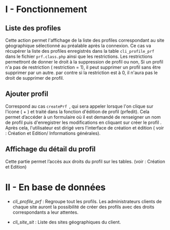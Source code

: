 # I - Fonctionnement 

## Liste des profiles

Cette action permet l'affichage de la liste des profiles correspondant au site géographique sélectionné au préalable après la connexion. Ce cas va récupérer la liste des profiles enregistrés dans la table `cli_profile_prf` dans le fichier `prf.class.php` ainsi que les restrictions. Les restrictions permettront de donner le droit à la suppression de profil ou non, Si un profil n'a pas de restriction ( restriction = 1), il peut supprimer un profil sans être supprimer par un autre. par contre si la restriction est à 0, il n'aura pas le droit de supprimer de profil.  
 

## Ajouter profil
Correspond au cas `createPrf `, qui sera appeler lorsque l'on clique sur l'icone ( + ) et traité dans la fonction d'édition de profil (prfedit). 
Cela permet d’accéder à un formulaire où il est demandé de renseigner un nom de profil puis d'enregistrer les modifications en cliquant sur créer le profil .
Après cela, l'utilisateur est dirigé vers l'interface de création et édition ( voir : Création et Edition/ Informations générales).


## Affichage du détail du profil

Cette partie permet l’accès aux droits du profil sur les tables.  (voir : Création et Edition) 


# II - En base de données

* *cli_profile_prf* :  Regroupe tout les profils. Les administrateurs clients de chaque site auront la possibilité de créer des profils avec des droits correspondants a leur attentes.  

* *cli_site_sit* :  Liste des sites géographiques du client.
